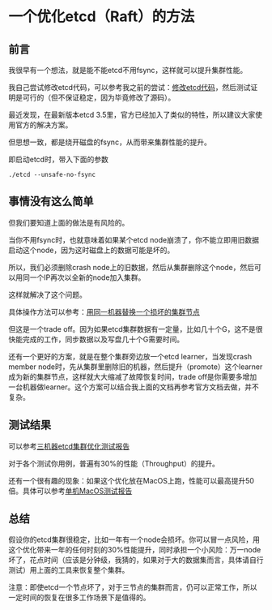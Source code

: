 
# 一个优化etcd（Raft）的方法

## 前言

我很早有一个想法，就是能不能etcd不用fsync，这样就可以提升集群性能。

我自己尝试修改etcd代码，可以参考我之前的尝试：[修改etcd代码](threee-lines-cod.md)，然后测试证明是可行的（但不保证稳定，因为毕竟修改了源码）。

最近发现，在最新版本etcd 3.5里，官方已经加入了类似的特性，所以建议大家使用官方的解决方案。

但思想一致，都是绕开磁盘的fsync，从而带来集群性能的提升。

即启动etcd时，带入下面的参数
```
./etcd --unsafe-no-fsync
```

## 事情没有这么简单

但我们要知道上面的做法是有风险的。

当你不用fsync时，也就意味着如果某个etcd node崩溃了，你不能立即用旧数据启动这个node，因为这时磁盘上的数据可能是坏的。

所以，我们必须删除crash node上的旧数据，然后从集群删除这个node，然后可以用同一个IP再次以全新的node加入集群。

这样就解决了这个问题。

具体操作方法可以参考：[用同一机器替换一个损坏的集群节点](replace-on-same-machine.md)

但这是一个trade off。因为如果etcd集群数据有一定量，比如几十个G，这不是很快能完成的工作，同步数据以及写盘几十个G需要时间。

还有一个更好的方案，就是在整个集群旁边放一个etcd learner，当发现crash member node时，先从集群里删除旧的机器，然后提升（promote）这个learner成为新的集群节点，这样就大大缩减了故障恢复时间，trade off是你需要多增加一台机器做learner。这个方案可以结合我上面的文档再参考官方文档去做，并不复杂。

## 测试结果

可以参考[三机器etcd集群优化测试报告](Three-nodes-benchmark.md)

对于各个测试你用例，普遍有30%的性能（Throughput）的提升。

还有一个很有趣的现象：如果这个优化放在MacOS上跑，性能可以最高提升50倍。具体可以参考[单机MacOS测试报告](One-node-benchmark.md)

## 总结

假设你的etcd集群很稳定，比如一年有一个node会损坏。你可以冒一点风险，用这个优化带来一年的任何时刻的30%性能提升，同时承担一个小风险：万一node坏了，花点时间（应该是分钟级，我猜的，如果对于大的数据集而言，具体请自行测试）用上面的工具来恢复整个集群。

注意：即使etcd一个节点坏了，对于三节点的集群而言，仍可以正常工作，所以一定时间的恢复在很多工作场景下是值得的。